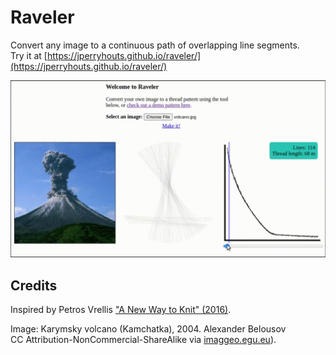 Raveler
======

Convert any image to a continuous path of overlapping line segments.  
Try it at [https://jperryhouts.github.io/raveler/](https://jperryhouts.github.io/raveler/)

![demo](web/demo.gif)

## Credits

Inspired by Petros Vrellis ["A New Way to Knit" (2016)](http://artof01.com/vrellis/works/knit.html).

Image: Karymsky volcano (Kamchatka), 2004. Alexander Belousov  
CC Attribution-NonCommercial-ShareAlike via [imaggeo.egu.eu](https://imaggeo.egu.eu/view/646/)).
